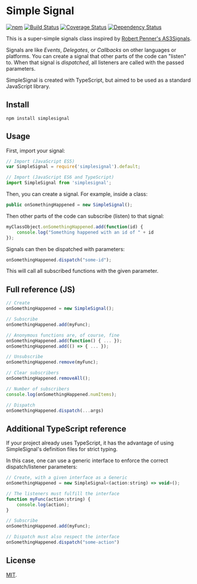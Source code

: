 # Simple Signal

[![npm](https://img.shields.io/npm/v/simplesignal.svg)](https://www.npmjs.com/package/simplesignal)
[![Build Status](https://travis-ci.org/zeh/simplesignal.svg?branch=master)](https://travis-ci.org/zeh/simplesignal)
[![Coverage Status](https://coveralls.io/repos/github/zeh/simplesignal/badge.svg?branch=master)](https://coveralls.io/github/zeh/simplesignal?branch=master)
[![Dependency Status](https://david-dm.org/zeh/simplesignal.svg)](https://david-dm.org/zeh/simplesignal)

This is a super-simple signals class inspired by [Robert Penner's AS3Signals](http://github.com/robertpenner/as3-signals).

Signals are like *Events*, *Delegates*, or *Callbacks* on other languages or platforms. You can create a signal that other parts of the code can "listen" to. When that signal is *dispatched*, all listeners are called with the passed parameters.

SimpleSignal is created with TypeScript, but aimed to be used as a standard JavaScript library.

## Install


```shell
npm install simplesignal
```

## Usage

First, import your signal:

```javascript
// Import (JavaScript ES5)
var SimpleSignal = require('simplesignal').default;

// Import (JavaScript ES6 and TypeScript)
import SimpleSignal from 'simplesignal';
```

Then, you can create a signal. For example, inside a class:

```javascript
public onSomethingHappened = new SimpleSignal();
```

Then other parts of the code can subscribe (listen) to that signal:

```javascript
myClassObject.onSomethingHappened.add(function(id) {
    console.log("Something happened with an id of " + id
});
```

Signals can then be dispatched with parameters:

```javascript
onSomethingHappened.dispatch("some-id");
```

This will call all subscribed functions with the given parameter.

## Full reference (JS)

```javascript
// Create
onSomethingHappened = new SimpleSignal();

// Subscribe
onSomethingHappened.add(myFunc);

// Anonymous functions are, of course, fine
onSomethingHappened.add(function() { ... });
onSomethingHappened.add(() => { ... });

// Unsubscribe
onSomethingHappened.remove(myFunc);

// Clear subscribers
onSomethingHappened.removeAll();

// Number of subscribers
console.log(onSomethingHappened.numItems);

// Dispatch
onSomethingHappened.dispatch(...args)
```

## Additional TypeScript reference

If your project already uses TypeScript, it has the advantage of using SimpleSignal's definition files for strict typing.

In this case, one can use a generic interface to enforce the correct dispatch/listener parameters:

```javascript
// Create, with a given interface as a Generic
onSomethingHappened = new SimpleSignal<(action:string) => void>();

// The listeners must fulfill the interface
function myFunc(action:string) {
    console.log(action);
}

// Subscribe
onSomethingHappened.add(myFunc);

// Dispatch must also respect the interface
onSomethingHappened.dispatch("some-action")
```

## License

[MIT](LICENSE.md).